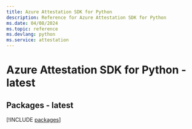 ```yaml
---
title: Azure Attestation SDK for Python
description: Reference for Azure Attestation SDK for Python
ms.date: 04/08/2024
ms.topic: reference
ms.devlang: python
ms.service: attestation
---
```

# Azure Attestation SDK for Python - latest
## Packages - latest
[!INCLUDE [packages](attestation-index.md)]